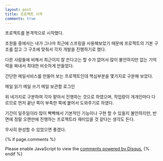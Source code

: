 ```yaml
---
layout: post
title: 프로젝트 시작
comments: true
---
```


프로젝트를 본격적으로 시작했다.

조원들 중에서는 내가 그나마 최근에 스프링을 사용해보았기 때문에 프로젝트의 기본 구조를 잡고 그 구조에 맞춰서 각자 개발을 진행하기로 했다.

다른 사람들에 비해서 최근이지 잘 쓴다고는 할 수가 없어서 많이 불안하지만 없는 기억력을 짜내서 최대한 비슷하게 만들었다.

간단한 메일서비스를 만들어 보는 프로젝트인데 핵심부분을 몇가지로 구분해 보았다.

메일 읽기
메일 쓰기
메일 보관함
로그인

위 네가지로 구분하여 각자 맡아서 진행하는 것으로 하였으며, 작업량이 개개인마다 다르므로 먼저 끝난 쪽이 부족한 쪽에 붙어서 도와주기로 하였다.

기간이 일주일이라 많이 빡빡해서 기본적인 기능이나 구현 할 수 있을지 불안하지만, 반면에 정말 오랜만에 진행하는 프로젝트라 재미있을 것 같다는 생각도 든다.

무사히 완성할 수 있었으면 좋겠다.

{% if page.comments %}
<div id="disqus_thread"></div>
<script>

/**
*  RECOMMENDED CONFIGURATION VARIABLES: EDIT AND UNCOMMENT THE SECTION BELOW TO INSERT DYNAMIC VALUES FROM YOUR PLATFORM OR CMS.
*  LEARN WHY DEFINING THESE VARIABLES IS IMPORTANT: https://disqus.com/admin/universalcode/#configuration-variables*/
/*
var disqus_config = function () {
this.page.url = PAGE_URL;  // Replace PAGE_URL with your page's canonical URL variable
this.page.identifier = PAGE_IDENTIFIER; // Replace PAGE_IDENTIFIER with your page's unique identifier variable
};
*/
(function() { // DON'T EDIT BELOW THIS LINE
var d = document, s = d.createElement('script');
s.src = 'https://sjh90.disqus.com/embed.js';
s.setAttribute('data-timestamp', +new Date());
(d.head || d.body).appendChild(s);
})();
</script>
<noscript>Please enable JavaScript to view the <a href="https://disqus.com/?ref_noscript">comments powered by Disqus.</a></noscript>
{% endif %}